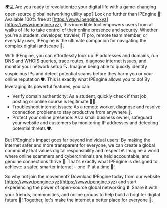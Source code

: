 🌍💻 Are you ready to revolutionize your digital life with a game-changing open-source global networking utility app? Look no further than IPEngine 🚀! Available 100% free at [https://www.ipengine.xyz](https://www.ipengine.xyz), this incredible tool empowers users from all walks of life to take control of their online presence and security. Whether you're a student, developer, traveler, IT pro, remote team member, or everyday user, IPEngine is the ultimate companion for navigating the complex digital landscape 📡.

With IPEngine, you can effortlessly look up IP addresses and domains, run DNS and WHOIS queries, trace routes, diagnose internet issues, and monitor your network setup 🔍. Imagine being able to quickly identify suspicious IPs and detect potential scams before they harm you or your online reputation 🛡️. This is exactly what IPEngine allows you to do! By leveraging its powerful features, you can:

* Verify domain authenticity: As a student, quickly check if that job posting or online course is legitimate 👩‍🎓.
* Troubleshoot internet issues: As a remote worker, diagnose and resolve connection problems to stay productive from anywhere 🏢.
* Protect your online presence: As a small business owner, safeguard your website and customers by monitoring IP addresses and detecting potential threats 🛡️.

But IPEngine's impact goes far beyond individual users. By making the internet safer and more transparent for everyone, we can create a global community that values digital responsibility and respect 💕. Imagine a world where online scammers and cybercriminals are held accountable, and genuine connections thrive 🌈. That's exactly what IPEngine is designed to achieve: a safer, smarter internet – one IP at a time 🚀!

So why not join the movement? Download IPEngine today from our website [https://www.ipengine.xyz](https://www.ipengine.xyz) and start experiencing the power of open-source global networking 🔒. Share it with your friends, communities, and online groups to help build a brighter digital future 🌟! Together, let's make the internet a better place for everyone 💪.